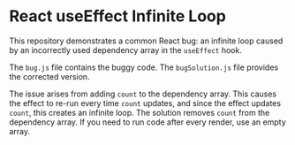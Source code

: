 # React useEffect Infinite Loop
This repository demonstrates a common React bug: an infinite loop caused by an incorrectly used dependency array in the `useEffect` hook.

The `bug.js` file contains the buggy code. The `bugSolution.js` file provides the corrected version. 

The issue arises from adding `count` to the dependency array. This causes the effect to re-run every time `count` updates, and since the effect updates `count`, this creates an infinite loop.  The solution removes `count` from the dependency array. If you need to run code after every render, use an empty array.